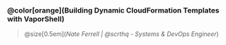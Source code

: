 ### @color[orange](Building Dynamic CloudFormation Templates with VaporShell)

> @size[0.5em](_Nate Ferrell | @scrthq - Systems & DevOps Engineer_)
